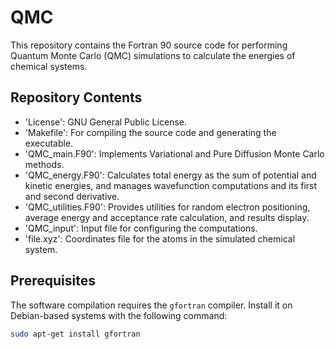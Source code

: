 # QMC

This repository contains the Fortran 90 source code for performing Quantum
Monte Carlo (QMC) simulations to calculate the energies of chemical systems.

## Repository Contents

- 'License': GNU General Public License.
- 'Makefile': For compiling the source code and generating the executable.
- 'QMC_main.F90': Implements Variational and Pure Diffusion Monte Carlo methods.
- 'QMC_energy.F90': Calculates total energy as the sum of potential and kinetic
                    energies, and manages wavefunction computations and its first
                    and second derivative.
- 'QMC_utilities.F90': Provides utilities for random electron positioning,
                       average energy and acceptance rate calculation, and
                       results display.
- 'QMC_input': Input file for configuring the computations.
- 'file.xyz': Coordinates file for the atoms in the simulated chemical system.

## Prerequisites

The software compilation requires the `gfortran` compiler. Install it on
Debian-based systems with the following command:
```bash
sudo apt-get install gfortran
